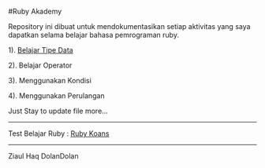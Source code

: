 #Ruby Akademy

Repository ini dibuat untuk mendokumentasikan setiap aktivitas yang saya dapatkan selama belajar bahasa pemrograman ruby.

1). <a href="https://github.com/zhq41/ruby_academy/blob/master/001_typedata.rb">Belajar Tipe Data</a>

2). Belajar Operator 

3). Menggunakan Kondisi

4). Menggunakan Perulangan


Just Stay to update file more...


<hr>
Test Belajar Ruby : <a href="https://github.com/neo/ruby_koans">Ruby Koans</a>


<hr>
Ziaul Haq
DolanDolan
